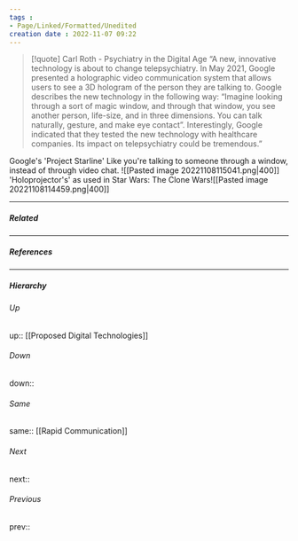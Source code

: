 ```yaml
---
tags :
- Page/Linked/Formatted/Unedited
creation date : 2022-11-07 09:22 
---
```


> [!quote] Carl Roth - Psychiatry in the Digital Age
> “A new, innovative technology is about to change telepsychiatry. In May 2021, Google presented a holographic video communication system that allows users to see a 3D hologram of the person they are talking to. Google describes the new technology in the following way: “Imagine looking through a sort of magic window, and through that window, you see another person, life-size, and in three dimensions. You can talk naturally, gesture, and make eye contact”. Interestingly, Google indicated that they tested the new technology with healthcare companies. Its impact on telepsychiatry could be tremendous.”

Google's 'Project Starline' 
Like you're talking to someone through a window, instead of through video chat.
![[Pasted image 20221108115041.png|400]]
'Holoprojector's' as used in Star Wars: The Clone Wars![[Pasted image 20221108114459.png|400]]

---
##### Related


---
##### References


---
##### Hierarchy
###### Up
up:: [[Proposed Digital Technologies]]

###### Down
down:: 
###### Same
same:: [[Rapid Communication]]
###### Next
next:: 
###### Previous
prev:: 